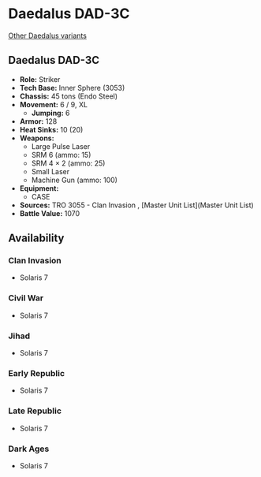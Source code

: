 # Daedalus DAD-3C 

[Other Daedalus variants](../daedalus.md) 

## Daedalus DAD-3C 

- **Role:** Striker 
- **Tech Base:** Inner Sphere (3053) 
- **Chassis:** 45 tons (Endo Steel) 
- **Movement:** 6 / 9, XL 
  - **Jumping:** 6 
- **Armor:** 128 
- **Heat Sinks:** 10 (20) 
- **Weapons:** 
  - Large Pulse Laser 
  - SRM 6 (ammo: 15) 
  - SRM 4 × 2 (ammo: 25) 
  - Small Laser 
  - Machine Gun (ammo: 100) 
- **Equipment:** 
  - CASE 
- **Sources:** TRO 3055 - Clan Invasion , [Master Unit List](Master Unit List) 
- **Battle Value:** 1070 

## Availability 

### Clan Invasion 

- Solaris 7 

### Civil War 

- Solaris 7 

### Jihad 

- Solaris 7 

### Early Republic 

- Solaris 7 

### Late Republic 

- Solaris 7 

### Dark Ages 

- Solaris 7 

